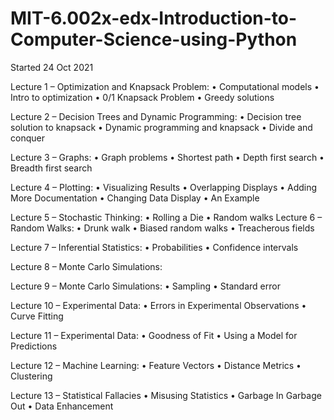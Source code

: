 # MIT-6.002x-edx-Introduction-to-Computer-Science-using-Python
Started 24 Oct 2021


Lecture 1 – Optimization and Knapsack Problem:
• Computational models
• Intro to optimization
• 0/1 Knapsack Problem
• Greedy solutions


Lecture 2 – Decision Trees and Dynamic Programming:
• Decision tree solution to knapsack
• Dynamic programming and knapsack
• Divide and conquer


Lecture 3 – Graphs:
• Graph problems
• Shortest path
• Depth first search
• Breadth first search


Lecture 4 – Plotting:
• Visualizing Results
• Overlapping Displays
• Adding More Documentation
• Changing Data Display
• An Example


Lecture 5 – Stochastic Thinking:
• Rolling a Die
• Random walks
Lecture 6 – Random Walks:
• Drunk walk
• Biased random walks
• Treacherous fields


Lecture 7 – Inferential Statistics:
• Probabilities
• Confidence intervals


Lecture 8 – Monte Carlo Simulations:


Lecture 9 – Monte Carlo Simulations:
• Sampling
• Standard error


Lecture 10 – Experimental Data:
• Errors in Experimental Observations
• Curve Fitting


Lecture 11 – Experimental Data:
• Goodness of Fit
• Using a Model for Predictions


Lecture 12 – Machine Learning:
• Feature Vectors
• Distance Metrics
• Clustering


Lecture 13 – Statistical Fallacies
• Misusing Statistics
• Garbage In Garbage Out
• Data Enhancement

